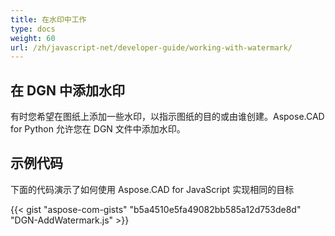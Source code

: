 ```yaml
---
title: 在水印中工作
type: docs
weight: 60
url: /zh/javascript-net/developer-guide/working-with-watermark/
---
```


## **在 DGN 中添加水印**

有时您希望在图纸上添加一些水印，以指示图纸的目的或由谁创建。Aspose.CAD for Python 允许您在 DGN 文件中添加水印。

## 示例代码

下面的代码演示了如何使用 Aspose.CAD for JavaScript 实现相同的目标

{{< gist "aspose-com-gists" "b5a4510e5fa49082bb585a12d753de8d" "DGN-AddWatermark.js" >}}
